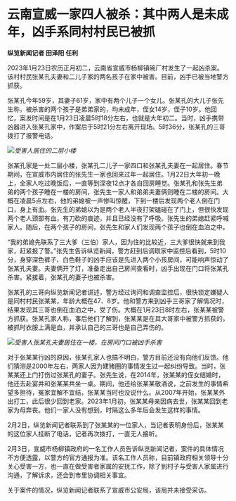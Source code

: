 # 云南宣威一家四人被杀：其中两人是未成年，凶手系同村村民已被抓

**纵览新闻记者 田泽阳 任利**

2023年1月23日农历正月初二，云南省宣威市杨柳镇碗厂村发生了一起凶杀案。该村村民张某孔夫妻和二儿子家的两名孩子在家中被害。目前，凶手已被当地警方抓获。

张某孔今年59岁，其妻子61岁，家中有两个儿子一个女儿。张某孔的大儿子张先生称，被杀害的两个孩子是弟弟家的，均未成年，侄女14岁，侄子10岁。他回忆，案发时间是在1月23日凌晨5时18分左右，也就是大年初二。当时，凶手携带凶器进入张某孔家中，作案后于5时21分左右离开现场。5时36分，张某孔的三哥拨打了报警电话。

![](https://inews.gtimg.com/newsapp_bt/0/15641689818/1000)_受害人居住的二层小楼_

张某孔家是一处二层小楼，张某孔二儿子一家四口和张某孔夫妻在一起居住。春节期间，在宣威市内居住的张先生一家也回来过年一起居住。1月22日大年初一晚上，全家人吃过晚饭后，一直等到深夜12点才各自回房睡觉。张某孔和张先生弟弟的两个孩子睡在一楼的房间，张先生一家人和弟弟夫妻俩则睡在二楼的房间。大概在凌晨5点左右，他的弟媳被一声惨叫惊醒，下到一楼后发现两个老人倒在门口，身上有血。张先生的弟媳以为是两个老人半夜打架磕碰在了门上，但很快发现两个老人颈部有血，有刀砍的痕迹，并且已经没有了呼吸。张先生的弟媳赶紧呼喊家人。随后，在两个孩子的房间，张先生和家人们发现两个孩子也倒在血泊之中。

“我的弟媳先联系了三大爹（三伯）家人，因为住的比较近，三大爹很快就来到我家，赶紧报了警。”张先生告诉纵览新闻，警方赶到后调取家中监控后看到，5时10分，身穿深色裤子、白色鞋子的凶手应该是先进入两个小孩房间，可能响声惊动了张某孔夫妻。夫妻俩开了灯，准备走出自己房间查看时，凶手出现在门口将张某孔杀害。紧接着，张某孔的妻子也被杀害。

张某孔的三哥向纵览新闻记者讲述，警方经过询问和调查监控后，很快锁定嫌疑人是同村村民张某某，年龄大概在47、8岁。他和警方来到凶手三哥家了解情况时，结果发现其三哥也倒在血泊之中，受了伤。大概在1月23日8时左右，张某某被警方抓获。张某孔家人称，事后他们了解到，张某某是在其大哥家中被警方抓获的，被抓时衣服上满是血，并承认自己的三哥也是自己弄伤的。

![](https://inews.gtimg.com/newsapp_bt/0/15641689820/1000)_受害人张某孔夫妻居住在一楼，在房间门口被凶手杀害_

对于张某某行凶的原因，张某孔家人也搞不明白，警方目前还没有向他们反馈。他们猜测是2000年左右，两家人因为建猪圈的事情发生过一起纠纷导致。当时，张某某还上门打伤过张某孔的妻子。张先生说，在2014年，张某某的侄女结婚时，他还去赴宴并和张某某共坐一桌。期间，他还给张某某敬酒说，之前发生的事情希望多担待，冤家宜解不宜结，张某某当时也没说什么。从2007年开始，张某某外出打工，此后很少回到老家。2023年1月初，张某某母亲因病去世，张某某回到老家为母奔丧。他们一家人没有想到，时隔这么多年后会发生这样的事情。

2月2日，纵览新闻记者联系到了张某某的一位家人，当记者表明身份后，张某某的这位家人挂断了电话，记者再次拨打，一直无人接听。

2月3日，宣威市杨柳镇政府的一名工作人员告诉纵览新闻记者，案件的具体情况不方便透露，以警方的官方通报为准。该名工作人员称，目前镇政府相关领导十分关心受害一方，也一直在做受害者家属的安抚工作，除了到村子与受害人家属进行沟通，了解诉求，还会到市里协调相关事宜。

关于案件的情况，纵览新闻记者联系了宣威市公安局，该局并未接受采访。

